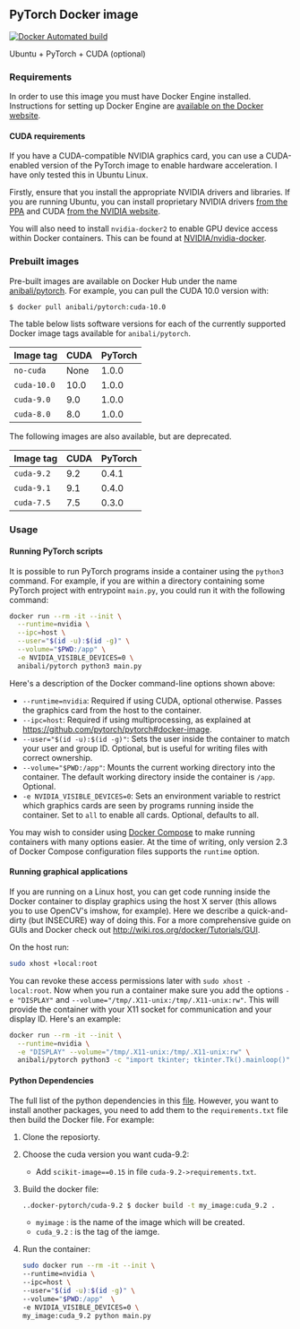 ## PyTorch Docker image

[![Docker Automated build](https://img.shields.io/docker/automated/anibali/pytorch.svg)](https://hub.docker.com/r/anibali/pytorch/)

Ubuntu + PyTorch + CUDA (optional)

### Requirements

In order to use this image you must have Docker Engine installed. Instructions
for setting up Docker Engine are
[available on the Docker website](https://docs.docker.com/engine/installation/).

#### CUDA requirements

If you have a CUDA-compatible NVIDIA graphics card, you can use a CUDA-enabled
version of the PyTorch image to enable hardware acceleration. I have only
tested this in Ubuntu Linux.

Firstly, ensure that you install the appropriate NVIDIA drivers and libraries.
If you are running Ubuntu, you can install proprietary NVIDIA drivers
[from the PPA](https://launchpad.net/~graphics-drivers/+archive/ubuntu/ppa)
and CUDA [from the NVIDIA website](https://developer.nvidia.com/cuda-downloads).

You will also need to install `nvidia-docker2` to enable GPU device access
within Docker containers. This can be found at
[NVIDIA/nvidia-docker](https://github.com/NVIDIA/nvidia-docker).


### Prebuilt images

Pre-built images are available on Docker Hub under the name
[anibali/pytorch](https://hub.docker.com/r/anibali/pytorch/). For example,
you can pull the CUDA 10.0 version with:

```bash
$ docker pull anibali/pytorch:cuda-10.0
```

The table below lists software versions for each of the currently supported
Docker image tags available for `anibali/pytorch`.

| Image tag   | CUDA  | PyTorch |
|-------------|-------|---------|
| `no-cuda`   | None  | 1.0.0   |
| `cuda-10.0` | 10.0  | 1.0.0   |
| `cuda-9.0`  | 9.0   | 1.0.0   |
| `cuda-8.0`  | 8.0   | 1.0.0   |

The following images are also available, but are deprecated.

| Image tag  | CUDA | PyTorch |
|------------|------|---------|
| `cuda-9.2` | 9.2  | 0.4.1   |
| `cuda-9.1` | 9.1  | 0.4.0   |
| `cuda-7.5` | 7.5  | 0.3.0   |


### Usage

#### Running PyTorch scripts

It is possible to run PyTorch programs inside a container using the
`python3` command. For example, if you are within a directory containing
some PyTorch project with entrypoint `main.py`, you could run it with
the following command:

```sh
docker run --rm -it --init \
  --runtime=nvidia \
  --ipc=host \
  --user="$(id -u):$(id -g)" \
  --volume="$PWD:/app" \
  -e NVIDIA_VISIBLE_DEVICES=0 \
  anibali/pytorch python3 main.py
```

Here's a description of the Docker command-line options shown above:

* `--runtime=nvidia`: Required if using CUDA, optional otherwise. Passes the
  graphics card from the host to the container.
* `--ipc=host`: Required if using multiprocessing, as explained at
  https://github.com/pytorch/pytorch#docker-image.
* `--user="$(id -u):$(id -g)"`: Sets the user inside the container to match your
  user and group ID. Optional, but is useful for writing files with correct
  ownership.
* `--volume="$PWD:/app"`: Mounts the current working directory into the container.
  The default working directory inside the container is `/app`. Optional.
* `-e NVIDIA_VISIBLE_DEVICES=0`: Sets an environment variable to restrict which
  graphics cards are seen by programs running inside the container. Set to `all`
  to enable all cards. Optional, defaults to all.

You may wish to consider using [Docker Compose](https://docs.docker.com/compose/)
to make running containers with many options easier. At the time of writing,
only version 2.3 of Docker Compose configuration files supports the `runtime`
option.

#### Running graphical applications

If you are running on a Linux host, you can get code running inside the Docker
container to display graphics using the host X server (this allows you to use
OpenCV's imshow, for example). Here we describe a quick-and-dirty (but INSECURE)
way of doing this. For a more comprehensive guide on GUIs and Docker check out
http://wiki.ros.org/docker/Tutorials/GUI.

On the host run:

```sh
sudo xhost +local:root
```

You can revoke these access permissions later with `sudo xhost -local:root`.
Now when you run a container make sure you add the options `-e "DISPLAY"` and
`--volume="/tmp/.X11-unix:/tmp/.X11-unix:rw"`. This will provide the container
with your X11 socket for communication and your display ID. Here's an
example:

```sh
docker run --rm -it --init \
  --runtime=nvidia \
  -e "DISPLAY" --volume="/tmp/.X11-unix:/tmp/.X11-unix:rw" \
  anibali/pytorch python3 -c "import tkinter; tkinter.Tk().mainloop()"
```

#### Python Dependencies

The full list of the python dependencies in this [file](https://github.com/zaher88abd/docker-pytorch/blob/master/defult_python_dependencies.md).
However, you want to install another packages, you need to add them to the ```requirements.txt``` 
file then build the Docker file.
For example:

1. Clone the reposiorty.
2. Choose the cuda version you want cuda-9.2:

    * Add ```scikit-image==0.15``` in file ```cuda-9.2->requirements.txt```.

3. Build the docker file:

    ```sh
    ..docker-pytorch/cuda-9.2 $ docker build -t my_image:cuda_9.2 .
    ```

    * `myimage`  : is the name of the image which will be created.
    * `cuda_9.2` : is the tag of the iamge.
4. Run the container:

    ```sh
    sudo docker run --rm -it --init \
    --runtime=nvidia \
    --ipc=host \
    --user="$(id -u):$(id -g)" \
    --volume="$PWD:/app"  \
    -e NVIDIA_VISIBLE_DEVICES=0 \
    my_image:cuda_9.2 python main.py
    ```
